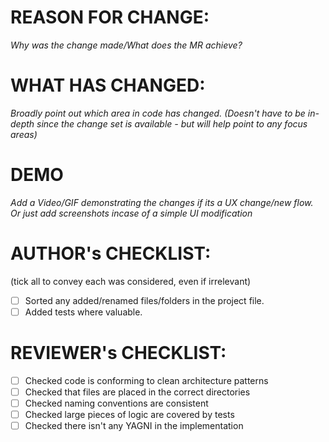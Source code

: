 # REASON FOR CHANGE:
*Why was the change made/What does the MR achieve?*

# WHAT HAS CHANGED:
*Broadly point out which area in code has changed. (Doesn't have to be in-depth since the change set is available - but will help point to any focus areas)*

# DEMO
*Add a Video/GIF demonstrating the changes if its a UX change/new flow. Or just add screenshots incase of a simple UI modification*

# AUTHOR's CHECKLIST:
(tick all to convey each was considered, even if irrelevant)
- [ ] Sorted any added/renamed files/folders in the project file.
- [ ] Added tests where valuable.

# REVIEWER's CHECKLIST:
- [ ] Checked code is conforming to clean architecture patterns
- [ ] Checked that files are placed in the correct directories
- [ ] Checked naming conventions are consistent
- [ ] Checked large pieces of logic are covered by tests
- [ ] Checked there isn't any YAGNI in the implementation
